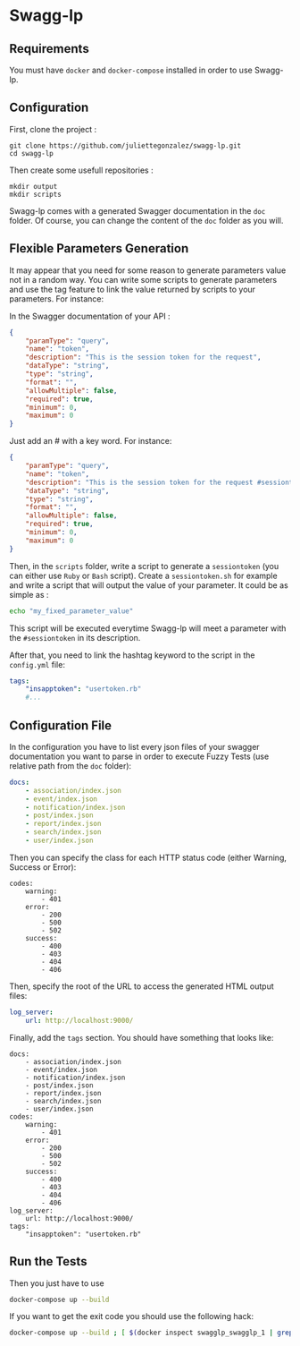 # Swagg-lp

## Requirements

You must have ```docker``` and ```docker-compose``` installed in order to use Swagg-lp.

## Configuration

First, clone the project :

```
git clone https://github.com/juliettegonzalez/swagg-lp.git
cd swagg-lp
```

Then create some usefull repositories :

```
mkdir output
mkdir scripts
```

Swagg-lp comes with a generated Swagger documentation in the ```doc``` folder. Of course, you can change the content of the ```doc``` folder as you will.

## Flexible Parameters Generation

It may appear that you need for some reason to generate parameters value not in a random way. You can write some scripts to generate parameters and use the tag feature to link the value returned by scripts to your parameters. For instance:

In the Swagger documentation of your API :
```json
{
    "paramType": "query",
    "name": "token",
    "description": "This is the session token for the request",
    "dataType": "string",
    "type": "string",
    "format": "",
    "allowMultiple": false,
    "required": true,
    "minimum": 0,
    "maximum": 0
}
```

Just add an # with a key word. For instance:
```json
{
    "paramType": "query",
    "name": "token",
    "description": "This is the session token for the request #sessiontoken",
    "dataType": "string",
    "type": "string",
    "format": "",
    "allowMultiple": false,
    "required": true,
    "minimum": 0,
    "maximum": 0
}
```

Then, in the ```scripts``` folder, write a script to generate a ```sessiontoken``` (you can either use ```Ruby``` or ```Bash``` script). Create a ```sessiontoken.sh``` for example and write a script that will output the value of your parameter. It could be as simple as :

```bash
echo "my_fixed_parameter_value"
```

This script will be executed everytime Swagg-lp will meet a parameter with the ```#sessiontoken``` in its description.

After that, you need to link the hashtag keyword to the script in the ```config.yml``` file:

```yml
tags:
    "insapptoken": "usertoken.rb"
    #...
```

## Configuration File

In the configuration you have to list every json files of your swagger documentation you want to parse in order to execute Fuzzy Tests (use relative path from the ```doc``` folder):

```yml
docs:
    - association/index.json
    - event/index.json
    - notification/index.json
    - post/index.json
    - report/index.json
    - search/index.json
    - user/index.json
```

Then you can specify the class for each HTTP status code (either Warning, Success or Error):

```
codes:
    warning:
        - 401
    error:
        - 200
        - 500
        - 502
    success:
        - 400
        - 403
        - 404
        - 406
```

Then, specify the root of the URL to access the generated HTML output files:

```yml
log_server:
    url: http://localhost:9000/
```

Finally, add the ```tags``` section. You should have something that looks like:

```
docs:
    - association/index.json
    - event/index.json
    - notification/index.json
    - post/index.json
    - report/index.json
    - search/index.json
    - user/index.json
codes:
    warning:
        - 401
    error:
        - 200
        - 500
        - 502
    success:
        - 400
        - 403
        - 404
        - 406
log_server:
    url: http://localhost:9000/
tags:
    "insapptoken": "usertoken.rb"
```

## Run the Tests

Then you just have to use

```bash
docker-compose up --build
```

If you want to get the exit code you should use the following hack:

```bash
docker-compose up --build ; [ $(docker inspect swagglp_swagglp_1 | grep '"ExitCode": 0,' | wc -l) = 1]
```

